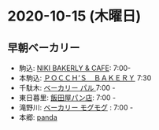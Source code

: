 # 2020-10-15 (木曜日)


## 早朝ベーカリー

- 駒込: [NIKI BAKERLY & CAFE](http://tokyosandwich.com/niki-bakery/): 7:00-
- 本駒込:  [ＰＯＣＣＨ’Ｓ　ＢＡＫＥＲＹ](https://sarah30.com/shops/1264149) 7:30 
- 千駄木: [ベーカリー パル ](https://retty.me/area/PRE13/ARE9/SUB903/100000175101/) 7:00 -
- 東日暮里: [飯田屋パン店](https://www.studioyomoda.com/blog/buying-iidaya/): 7:00 -
- 滝野川: [ベーカリー モグモグ](https://www.facebook.com/%E3%83%99%E3%83%BC%E3%82%AB%E3%83%AA%E3%83%BC%E3%83%A2%E3%82%B0%E3%83%A2%E3%82%B0-297045373790663/) : 7:00 -
- 本郷: [panda](https://www.pan-da.co/)